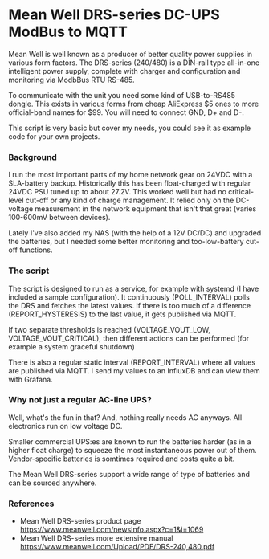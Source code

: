 # Mean Well DRS-series DC-UPS ModBus to MQTT

Mean Well is well known as a producer of better quality power supplies in various form factors. The DRS-series (240/480) is a DIN-rail type all-in-one intelligent power supply, complete with charger and configuration and monitoring via ModbBus RTU RS-485.

To communicate with the unit you need some kind of USB-to-RS485 dongle. This exists in various forms from cheap AliExpress $5 ones to more official-band names for $99. You will need to connect GND, D+ and D-.

This script is very basic but cover my needs, you could see it as example code for your own projects.

### Background

I run the most important parts of my home network gear on 24VDC with a SLA-battery backup. Historically this has been float-charged with regular 24VDC PSU tuned up to about 27.2V. This worked well but had no critical-level cut-off or any kind of charge management. It relied only on the DC-voltage measurement in the network equipment that isn't that great (varies 100-600mV between devices).

Lately I've also added my NAS (with the help of a 12V DC/DC) and upgraded the batteries, but I needed some better monitoring and too-low-battery cut-off functions.

### The script

The script is designed to run as a service, for example with systemd (I have included a sample configuration). It continuously (POLL_INTERVAL) polls the DRS and fetches the latest values. If there is too much of a difference (REPORT_HYSTERESIS) to the last value, it gets published via MQTT.

If two separate thresholds is reached (VOLTAGE_VOUT_LOW, VOLTAGE_VOUT_CRITICAL), then different actions can be performed (for example a system graceful shutdown)

There is also a regular static interval (REPORT_INTERVAL) where all values are published via MQTT. I send my values to an InfluxDB and can view them with Grafana.

### Why not just a regular AC-line UPS?

Well, what's the fun in that? And, nothing really needs AC anyways. All electronics run on low voltage DC.

Smaller commercial UPS:es are known to run the batteries harder (as in a higher float charge) to squeeze the most instantaneous power out of them. Vendor-specific batteries is somtimes required and costs quite a bit.

The Mean Well DRS-series support a wide range of type of batteries and can be sourced anywhere.

### References

  - Mean Well DRS-series product page
    <https://www.meanwell.com/newsInfo.aspx?c=1&i=1069>
  - Mean Well DRS-series more extensive manual
    <https://www.meanwell.com/Upload/PDF/DRS-240,480.pdf>

